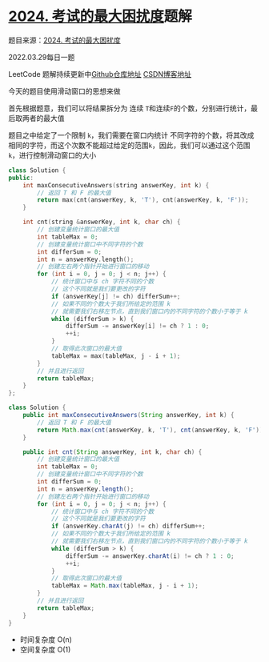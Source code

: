 # [2024. 考试的最大困扰度](https://leetcode-cn.com/problems/maximize-the-confusion-of-an-exam/)题解

题目来源：[2024. 考试的最大困扰度](https://leetcode-cn.com/problems/maximize-the-confusion-of-an-exam/)

2022.03.29每日一题

LeetCode 题解持续更新中[Github仓库地址](https://github.com/SleepingXiaoming/LeetCode-Problem-Solution.git) [CSDN博客地址](https://blog.csdn.net/qq_46176960/category_11617162.html)



今天的题目使用滑动窗口的思想来做

首先根据题意，我们可以将结果拆分为 连续 `T`和连续`F`的个数，分别进行统计，最后取两者的最大值

题目之中给定了一个限制 `k`，我们需要在窗口内统计 不同字符的个数，将其改成相同的字符，而这个次数不能超过给定的范围`k`，因此，我们可以通过这个范围`k`，进行控制滑动窗口的大小

```C++ [ ]
class Solution {
public:
    int maxConsecutiveAnswers(string answerKey, int k) {
        // 返回 T 和 F 的最大值
        return max(cnt(answerKey, k, 'T'), cnt(answerKey, k, 'F'));
    }

    int cnt(string &answerKey, int k, char ch) {
        // 创建变量统计窗口的最大值
        int tableMax = 0;
        // 创建变量统计窗口中不同字符的个数
        int differSum = 0;
        int n = answerKey.length();
        // 创建左右两个指针开始进行窗口的移动
        for (int i = 0, j = 0; j < n; j++) {
            // 统计窗口中与 ch 字符不同的个数
            // 这个不同就是我们要更改的字符
            if (answerKey[j] != ch) differSum++;
            // 如果不同的个数大于我们所给定的范围 k
            // 就需要我们右移左节点，直到我们窗口内的不同字符的个数小于等于 k
            while (differSum > k) {
                differSum -= answerKey[i] != ch ? 1 : 0;
                ++i;
            }
            // 取得此次窗口的最大值
            tableMax = max(tableMax, j - i + 1);
        }
        // 并且进行返回
        return tableMax;
    }
};
```

```Java [ ]
class Solution {
    public int maxConsecutiveAnswers(String answerKey, int k) {
        // 返回 T 和 F 的最大值
        return Math.max(cnt(answerKey, k, 'T'), cnt(answerKey, k, 'F'));
    }

    public int cnt(String answerKey, int k, char ch) {
        // 创建变量统计窗口的最大值
        int tableMax = 0;
        // 创建变量统计窗口中不同字符的个数
        int differSum = 0;
        int n = answerKey.length();
        // 创建左右两个指针开始进行窗口的移动
        for (int i = 0, j = 0; j < n; j++) {
            // 统计窗口中与 ch 字符不同的个数
            // 这个不同就是我们要更改的字符
            if (answerKey.charAt(j) != ch) differSum++;
            // 如果不同的个数大于我们所给定的范围 k
            // 就需要我们右移左节点，直到我们窗口内的不同字符的个数小于等于 k
            while (differSum > k) {
                differSum -= answerKey.charAt(i) != ch ? 1 : 0;
                ++i;
            }
            // 取得此次窗口的最大值
            tableMax = Math.max(tableMax, j - i + 1);
        }
        // 并且进行返回
        return tableMax;
    }
}
```

-   时间复杂度 O(n)
-   空间复杂度 O(1)
